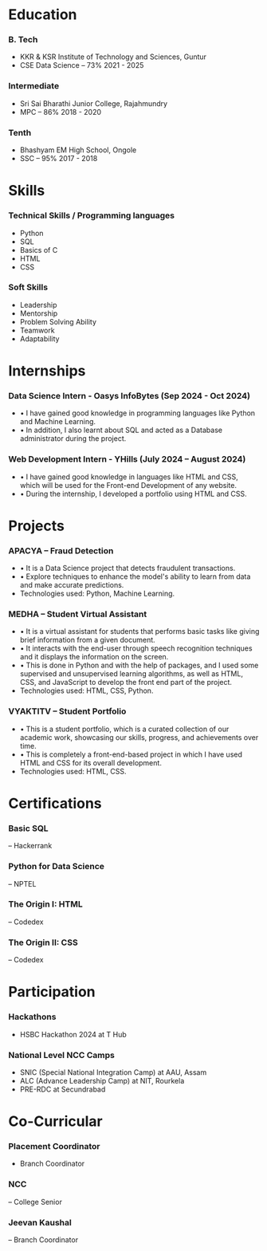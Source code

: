 # Education
### B. Tech
- KKR & KSR Institute of Technology and Sciences, Guntur
- CSE Data Science – 73% 2021 - 2025
### Intermediate
- Sri Sai Bharathi Junior College, Rajahmundry
- MPC – 86% 2018 - 2020
### Tenth
- Bhashyam EM High School, Ongole
- SSC – 95% 2017 - 2018

# Skills
### Technical Skills / Programming languages
- Python
- SQL
- Basics of C
- HTML
- CSS
### Soft Skills
- Leadership
- Mentorship
- Problem Solving Ability
- Teamwork
- Adaptability

# Internships
### Data Science Intern - Oasys InfoBytes (Sep 2024 - Oct 2024)
- • I have gained good knowledge in programming languages like Python and Machine Learning. 
- • In addition, I also learnt about SQL and acted as a Database administrator during the project.

### Web Development Intern - YHills (July 2024 – August 2024)
- • I have gained good knowledge in languages like HTML and CSS, which will be used for the Front-end Development of any website.
- • During the internship, I developed a portfolio using HTML and CSS.

# Projects
### APACYA – Fraud Detection
- • It is a Data Science project that detects fraudulent transactions.
- • Explore techniques to enhance the model's ability to learn from data and make accurate predictions.
- Technologies used: Python, Machine Learning.

### MEDHA – Student Virtual Assistant
- • It is a virtual assistant for students that performs basic tasks like giving brief information from a given document.
- • It interacts with the end-user through speech recognition techniques and it displays the information on the screen.
- • This is done in Python and with the help of packages, and I used some supervised and unsupervised learning algorithms, as well as HTML, CSS, and JavaScript to develop the front end part of the project.
- Technologies used: HTML, CSS, Python.

### VYAKTITV – Student Portfolio
- • This is a student portfolio, which is a curated collection of our academic work, showcasing our skills, progress, and achievements over time.
- • This is completely a front-end-based project in which I have used HTML and CSS for its overall development.
- Technologies used: HTML, CSS.

# Certifications
### Basic SQL
– Hackerrank
### Python for Data Science
– NPTEL
### The Origin I: HTML
– Codedex
### The Origin II: CSS
– Codedex

# Participation
### Hackathons
- HSBC Hackathon 2024 at T Hub
### National Level NCC Camps
- SNIC (Special National Integration Camp) at AAU, Assam
- ALC (Advance Leadership Camp) at NIT, Rourkela
- PRE-RDC at Secundrabad

# Co-Curricular
### Placement Coordinator
- Branch Coordinator
### NCC
– College Senior
### Jeevan Kaushal
– Branch Coordinator
